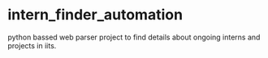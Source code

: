 # intern_finder_automation
python bassed web parser project to find details about ongoing interns and projects in iits.
